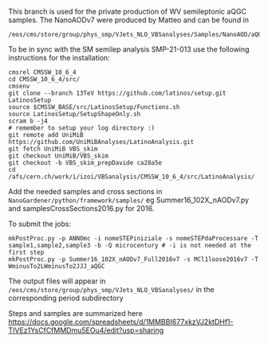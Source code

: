This branch is used for the private production of WV semileptonic aQGC samples. The NanoAODv7 were produced by Matteo and can be found in 

    /eos/cms/store/group/phys_smp/VJets_NLO_VBSanalyses/Samples/NanoAOD/aQGCs/
    
To be in sync with the SM semilep analysis SMP-21-013 use the following instructions for the installation:

    cmsrel CMSSW_10_6_4
    cd CMSSW_10_6_4/src/
    cmsenv
    git clone --branch 13TeV https://github.com/latinos/setup.git LatinosSetup
    source $CMSSW_BASE/src/LatinosSetup/Functions.sh
    source LatinosSetup/SetupShapeOnly.sh 
    scram b -j4
    # remember to setup your log directory :)
    git remote add UniMiB https://github.com/UniMiBAnalyses/LatinoAnalysis.git
    git fetch UniMiB VBS_skim
    git checkout UniMiB/VBS_skim
    git checkout -b VBS_skim_prepDavide ca28a5e
    cd /afs/cern.ch/work/i/izoi/VBSanalysis/CMSSW_10_6_4/src/LatinoAnalysis/
    
Add the needed samples and cross sections in ```NanoGardener/python/framework/samples/``` eg Summer16_102X_nAODv7.py and samplesCrossSections2016.py for 2016.

To submit the jobs:

    mkPostProc.py -p ANNOmc -i nomeSTEPiniziale -s nomeSTEPdaProcessare -T sample1,sample2,sample3 -b -Q microcentury # -i is not needed at the first step
    mkPostProc.py -p Summer16_102X_nAODv7_Full2016v7 -s MCl1loose2016v7 -T WminusTo2LWminusTo2JJJ_aQGC 

The output files will appear in ```/eos/cms/store/group/phys_smp/VJets_NLO_VBSanalyses/``` in the corresponding period subdirectory

Steps and samples are summarized here https://docs.google.com/spreadsheets/d/1MMBBI677xkzVJ2ktDHf1-TIVEz1YsCfCfMMDmu5EOu4/edit?usp=sharing
